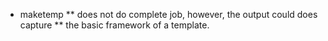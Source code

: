 * maketemp
** does not do complete job, however, the output could does capture
** the basic framework of a template.
